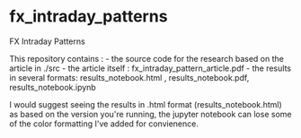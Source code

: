 # fx_intraday_patterns
FX Intraday Patterns

This repository contains : - the source code for the research based on the article in ./src
                           - the article itself : fx_intraday_pattern_article.pdf
                           - the results in several formats: results_notebook.html , results_notebook.pdf, results_notebook.ipynb
                           
I would suggest seeing the results in .html format (results_notebook.html) as based on the version you're running, the jupyter notebook can lose some of the color formatting I've added for convienence.
  

